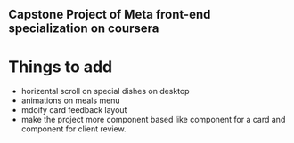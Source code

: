 ## Capstone Project of Meta front-end specialization on coursera

# Things to add
- horizental scroll on special dishes on desktop 
- animations on meals menu
- mdoify card feedback layout
- make the project more component based like component for a card and component for client review.